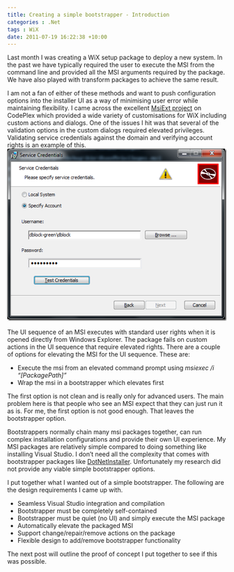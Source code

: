 ```yaml
---
title: Creating a simple bootstrapper - Introduction
categories : .Net
tags : WiX
date: 2011-07-19 16:22:38 +10:00
---
```


Last month I was creating a WiX setup package to deploy a new system. In the past we have typically required the user to execute the MSI from the command line and provided all the MSI arguments required by the package. We have also played with transform packages to achieve the same result. 

I am not a fan of either of these methods and want to push configuration options into the installer UI as a way of minimising user error while maintaining flexibility. I came across the excellent [MsiExt project][0] on CodePlex which provided a wide variety of customisations for WiX including custom actions and dialogs. One of the issues I hit was that several of the validation options in the custom dialogs required elevated privileges. Validating service credentials against the domain and verifying account rights is an example of this.![image][1]

The UI sequence of an MSI executes with standard user rights when it is opened directly from Windows Explorer. The package fails on custom actions in the UI sequence that require elevated rights. There are a couple of options for elevating the MSI for the UI sequence. These are:

* Execute the msi from an elevated command prompt using _msiexec /i “[PackagePath]”_
* Wrap the msi in a bootstrapper which elevates first

The first option is not clean and is really only for advanced users. The main problem here is that people who see an MSI expect that they can just run it as is. For me, the first option is not good enough. That leaves the bootstrapper option.

Bootstrappers normally chain many msi packages together, can run complex installation configurations and provide their own UI experience. My MSI packages are relatively simple compared to doing something like installing Visual Studio. I don’t need all the complexity that comes with bootstrapper packages like [DotNetInstaller][2]. Unfortunately my research did not provide any viable simple bootstrapper options.

I put together what I wanted out of a simple bootstrapper. The following are the design requirements I came up with.

* Seamless Visual Studio integration and compilation
* Bootstrapper must be completely self-contained
* Bootstrapper must be quiet (no UI) and simply execute the MSI package
* Automatically elevate the packaged MSI
* Support change/repair/remove actions on the package
* Flexible design to add/remove bootstrapper functionality

The next post will outline the proof of concept I put together to see if this was possible.

[0]: http://msiext.codeplex.com/
[1]: /files/image_123.png
[2]: http://dotnetinstaller.codeplex.com
